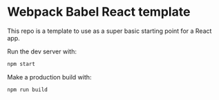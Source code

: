 # Webpack Babel React template

This repo is a template to use as a super basic starting point for a React app. 

Run the dev server with:

```bash
npm start
```

Make a production build with:

```bash
npm run build
```
